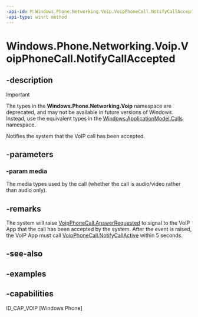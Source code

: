 ```yaml
---
-api-id: M:Windows.Phone.Networking.Voip.VoipPhoneCall.NotifyCallAccepted(Windows.Phone.Networking.Voip.VoipCallMedia)
-api-type: winrt method
---
```


<!-- Method syntax.
public void VoipPhoneCall.NotifyCallAccepted(VoipCallMedia media)
-->

# Windows.Phone.Networking.Voip.VoipPhoneCall.NotifyCallAccepted

## -description

> [!IMPORTANT]
> The types in the **Windows.Phone.Networking.Voip** namespace are deprecated, and may not be available in future versions of Windows. Instead, use the equivalent types in the [Windows.ApplicationModel.Calls](/uwp/api/windows.applicationmodel.calls) namespace.

Notifies the system that the VoIP call has been accepted.

## -parameters

### -param media
The media types used by the call (whether the call is audio/video rather than audio only).

## -remarks
The system will raise [VoipPhoneCall.AnswerRequested](voipphonecall_answerrequested.md) to signal to the VoIP App that the call has been accepted by the system. After the event is raised, the VoIP App must call [VoipPhoneCall.NotifyCallActive](voipphonecall_notifycallactive_97340177.md) within 5 seconds.

## -see-also

## -examples

## -capabilities
ID_CAP_VOIP [Windows Phone]
